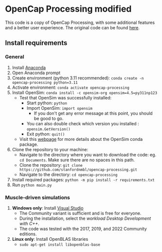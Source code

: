 # OpenCap Processing modified

This code is a copy of OpenCap Processing, with some additional features and a better user experience. The original code
can be found [here](https://github.com/stanfordnmbl/opencap-processing).

## Install requirements

### General

1. Install [Anaconda](https://www.anaconda.com/)
2. Open Anaconda prompt
3. Create environment (python 3.11 recommended): `conda create -n opencap-processing python=3.11`
4. Activate environment: `conda activate opencap-processing`
5. Install OpenSim: `conda install -c opensim-org opensim=4.5=py311np123`
    - Test that OpenSim was successfully installed:
        - Start python: `python`
        - Import OpenSim: `import opensim`
            - If you don't get any error message at this point, you should be good to go.
        - You can also double check which version you installed : `opensim.GetVersion()`
        - Exit python: `quit()`
    - Visit this [webpage](https://opensimconfluence.atlassian.net/wiki/spaces/OpenSim/pages/53116061/Conda+Package) for
      more details about the OpenSim conda package.
6. Clone the repository to your machine:
    - Navigate to the directory where you want to download the code: eg. `cd Documents`. Make sure there are no spaces
      in this path.
    - Clone the repository: `git clone https://github.com/stanfordnmbl/opencap-processing.git`
    - Navigate to the directory: `cd opencap-processing`
8. Install required packages: `python -m pip install -r requirements.txt`
9. Run `python main.py`

### Muscle-driven simulations

1. **Windows only**: Install [Visual Studio](https://visualstudio.microsoft.com/downloads/)
    - The Community variant is sufficient and is free for everyone.
    - During the installation, select the *workload Desktop Development with C++*.
    - The code was tested with the 2017, 2019, and 2022 Community editions.
2. **Linux only**: Install OpenBLAS libraries
    - `sudo apt-get install libopenblas-base`
